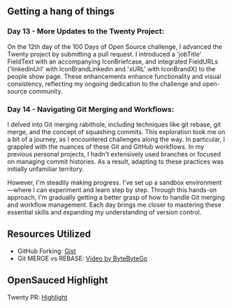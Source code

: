 ## Getting a hang of things

### Day 13 - More Updates to the Twenty Project:
On the 12th day of the 100 Days of Open Source challenge, I advanced the Twenty project by submitting a pull request. I introduced a 'jobTitle' FieldText with an accompanying IconBriefcase, and integrated FieldURLs ('linkedinUrl' with IconBrandLinkedin and 'xURL' with IconBrandX) to the people show page. These enhancements enhance functionality and visual consistency, reflecting my ongoing dedication to the challenge and open-source community.

### Day 14 - Navigating Git Merging and  Workflows:
I delved into Git merging rabithole, including techniques like git rebase, git merge, and the concept of squashing commits. This exploration took me on a bit of a journey, as I encountered challenges along the way. In particular, I grappled with the nuances of these Git and GitHub workflows. In my previous personal projects, I hadn't extensively used branches or focused on managing commit histories. As a result, adapting to these practices was initially unfamiliar territory.

However, I'm steadily making progress. I've set up a sandbox environment—where I can experiment and learn step by step. Through this hands-on approach, I'm gradually getting a better grasp of how to handle Git merging and workflow management. Each day brings me closer to mastering these essential skills and expanding my understanding of version control.

## Resources Utilized
- GitHub Forking: [Gist](https://gist.github.com/kelvinyelyen/starred)
- Git MERGE vs REBASE: [Video by ByteByteGo](https://www.youtube.com/watch?v=0chZFIZLR_0)

## OpenSauced Highlight
Twenty PR: [Highlight](https://insights.opensauced.pizza/feed/397)

